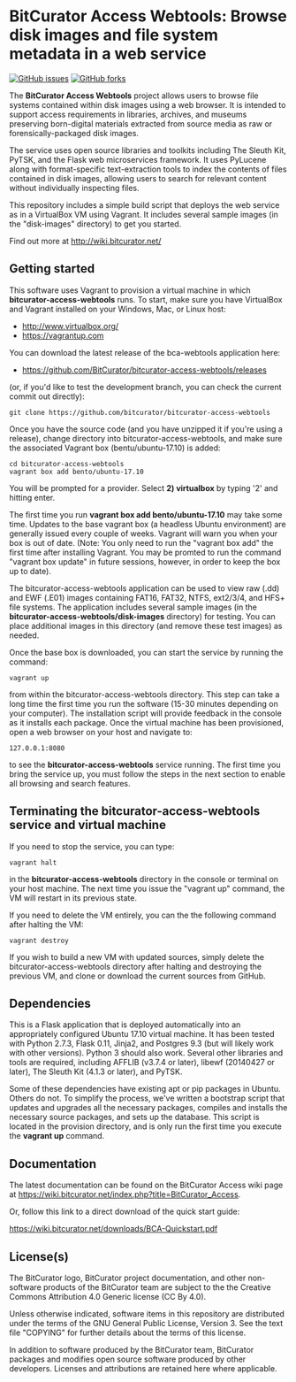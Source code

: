 # BitCurator Access Webtools: Browse disk images and file system metadata in a web service

[![GitHub issues](https://img.shields.io/github/issues/bitcurator/bitcurator-access-webtools.svg)](https://github.com/bitcurator/bitcurator-access-webtools/issues)
[![GitHub forks](https://img.shields.io/github/forks/bitcurator/bitcurator-access-webtools.svg)](https://github.com/bitcurator/bitcurator-access-webtools/network)

The **BitCurator Access Webtools** project allows users to browse file systems contained within disk images using a web browser. It is intended to support access requirements in libraries, archives, and museums preserving born-digital materials extracted from source media as raw or forensically-packaged disk images. 

The service uses open source libraries and toolkits including The Sleuth Kit, PyTSK, and the Flask web microservices framework. It uses PyLucene along with format-specific text-extraction tools to index the contents of files contained in disk images, allowing users to search for relevant content without individually inspecting files.

This repository includes a simple build script that deploys the web service as in a VirtualBox VM using Vagrant. It includes several sample images (in the "disk-images" directory) to get you started.

Find out more at <http://wiki.bitcurator.net/>

## Getting started
This software uses Vagrant to provision a virtual machine in which **bitcurator-access-webtools** runs. To start, make sure you have VirtualBox and Vagrant installed on your Windows, Mac, or Linux host:

  * http://www.virtualbox.org/
  * https://vagrantup.com

You can download the latest release of the bca-webtools application here:

  * https://github.com/BitCurator/bitcurator-access-webtools/releases

(or, if you'd like to test the development branch, you can check the current commit out directly):

```shell
git clone https://github.com/bitcurator/bitcurator-access-webtools
```

Once you have the source code (and you have unzipped it if you're using a release), change directory into bitcurator-access-webtools, and make sure the associated Vagrant box (bentu/ubuntu-17.10) is added:

```shell
cd bitcurator-access-webtools
vagrant box add bento/ubuntu-17.10
```

You will be prompted for a provider. Select **2) virtualbox** by typing '2' and hitting enter.

The first time you run **vagrant box add bento/ubuntu-17.10** may take some time. Updates to the base vagrant box (a headless Ubuntu environment) are generally issued every couple of weeks. Vagrant will warn you when your box is out of date. (Note: You only need to run the "vagrant box add" the first time after installing Vagrant. You may be promted to run the command "vagrant box update" in future sessions, however, in order to keep the box up to date).

The bitcurator-access-webtools application can be used to view raw (.dd) and EWF (.E01) images containing FAT16, FAT32, NTFS, ext2/3/4, and HFS+ file systems. The application includes several sample images (in the **bitcurator-access-webtools/disk-images** directory) for testing. You can place additional images in this directory (and remove these test images) as needed.

Once the base box is downloaded, you can start the service by running the command: 

```shell
vagrant up
```

from within the bitcurator-access-webtools directory. This step can take a long time the first time you run the software (15-30 minutes depending on your computer). The installation script will provide feedback in the console as it installs each package. Once the virtual machine has been provisioned, open a web browser on your host and navigate to:

```shell
127.0.0.1:8080
```

to see the **bitcurator-access-webtools** service running. The first time you bring the service up, you must follow the steps in the next section to enable all browsing and search features. 

## Terminating the bitcurator-access-webtools service and virtual machine

If you need to stop the service, you can type:

```shell
vagrant halt
```

in the **bitcurator-access-webtools** directory in the console or terminal on your host machine. The next time you issue the "vagrant up" command, the VM will restart in its previous state. 

If you need to delete the VM entirely, you can the the following command after halting the VM:

```shell
vagrant destroy
```

If you wish to build a new VM with updated sources, simply delete the bitcurator-access-webtools directory after halting and destroying the previous VM, and clone or download the current sources from GitHub.

## Dependencies

This is a Flask application that is deployed automatically into an appropriately configured Ubuntu 17.10 virtual machine. It has been tested with Python 2.7.3, Flask 0.11, Jinja2, and Postgres 9.3 (but will likely work with other versions). Python 3 should also work.
Several other libraries and tools are required, including AFFLIB (v3.7.4 or later), libewf (20140427 or later), The Sleuth Kit (4.1.3 or later), and PyTSK.

Some of these dependencies have existing apt or pip packages in Ubuntu. Others do not. To simplify the process, we've written a bootstrap script that updates and upgrades all the necessary packages, compiles and installs the necessary source packages, and sets up the database. This script is located in the provision directory, and is only run the first time you execute the **vagrant up** command.

## Documentation

The latest documentation can be found on the BitCurator Access wiki page at https://wiki.bitcurator.net/index.php?title=BitCurator_Access.

Or, follow this link to a direct download of the quick start guide:

https://wiki.bitcurator.net/downloads/BCA-Quickstart.pdf

## License(s)

The BitCurator logo, BitCurator project documentation, and other non-software products of the BitCurator team are subject to the the Creative Commons Attribution 4.0 Generic license (CC By 4.0).

Unless otherwise indicated, software items in this repository are distributed under the terms of the GNU General Public License, Version 3. See the text file "COPYING" for further details about the terms of this license.

In addition to software produced by the BitCurator team, BitCurator packages and modifies open source software produced by other developers. Licenses and attributions are retained here where applicable.

